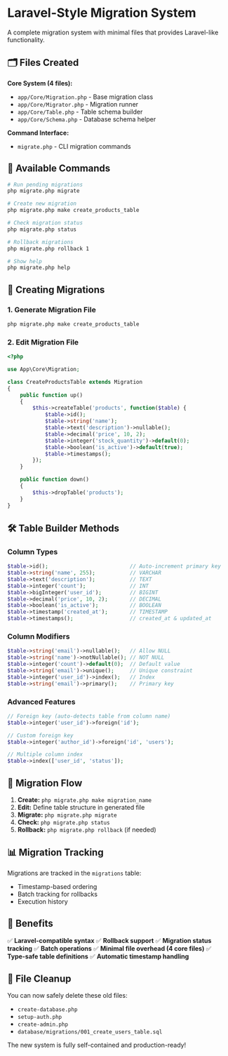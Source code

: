# Laravel-Style Migration System

A complete migration system with minimal files that provides Laravel-like functionality.

## 🗂️ Files Created

**Core System (4 files):**
- `app/Core/Migration.php` - Base migration class
- `app/Core/Migrator.php` - Migration runner
- `app/Core/Table.php` - Table schema builder
- `app/Core/Schema.php` - Database schema helper

**Command Interface:**
- `migrate.php` - CLI migration commands

## 🚀 Available Commands

```bash
# Run pending migrations
php migrate.php migrate

# Create new migration
php migrate.php make create_products_table

# Check migration status
php migrate.php status

# Rollback migrations
php migrate.php rollback 1

# Show help
php migrate.php help
```

## 📝 Creating Migrations

### 1. Generate Migration File
```bash
php migrate.php make create_products_table
```

### 2. Edit Migration File
```php
<?php

use App\Core\Migration;

class CreateProductsTable extends Migration
{
    public function up()
    {
        $this->createTable('products', function($table) {
            $table->id();
            $table->string('name');
            $table->text('description')->nullable();
            $table->decimal('price', 10, 2);
            $table->integer('stock_quantity')->default(0);
            $table->boolean('is_active')->default(true);
            $table->timestamps();
        });
    }

    public function down()
    {
        $this->dropTable('products');
    }
}
```

## 🛠️ Table Builder Methods

### Column Types
```php
$table->id();                          // Auto-increment primary key
$table->string('name', 255);           // VARCHAR
$table->text('description');           // TEXT
$table->integer('count');              // INT
$table->bigInteger('user_id');         // BIGINT
$table->decimal('price', 10, 2);       // DECIMAL
$table->boolean('is_active');          // BOOLEAN
$table->timestamp('created_at');       // TIMESTAMP
$table->timestamps();                  // created_at & updated_at
```

### Column Modifiers
```php
$table->string('email')->nullable();   // Allow NULL
$table->string('name')->notNullable(); // NOT NULL
$table->integer('count')->default(0);  // Default value
$table->string('email')->unique();     // Unique constraint
$table->integer('user_id')->index();   // Index
$table->string('email')->primary();    // Primary key
```

### Advanced Features
```php
// Foreign key (auto-detects table from column name)
$table->integer('user_id')->foreign('id');

// Custom foreign key
$table->integer('author_id')->foreign('id', 'users');

// Multiple column index
$table->index(['user_id', 'status']);
```

## 🔄 Migration Flow

1. **Create:** `php migrate.php make migration_name`
2. **Edit:** Define table structure in generated file
3. **Migrate:** `php migrate.php migrate`
4. **Check:** `php migrate.php status`
5. **Rollback:** `php migrate.php rollback` (if needed)

## 📊 Migration Tracking

Migrations are tracked in the `migrations` table:
- Timestamp-based ordering
- Batch tracking for rollbacks
- Execution history

## 🎯 Benefits

✅ **Laravel-compatible syntax**
✅ **Rollback support**
✅ **Migration status tracking**
✅ **Batch operations**
✅ **Minimal file overhead (4 core files)**
✅ **Type-safe table definitions**
✅ **Automatic timestamp handling**

## 🔧 File Cleanup

You can now safely delete these old files:
- `create-database.php`
- `setup-auth.php`
- `create-admin.php`
- `database/migrations/001_create_users_table.sql`

The new system is fully self-contained and production-ready!
